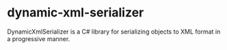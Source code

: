 # dynamic-xml-serializer
DynamicXmlSerializer is a C# library for serializing objects to XML format in a progressive manner.
